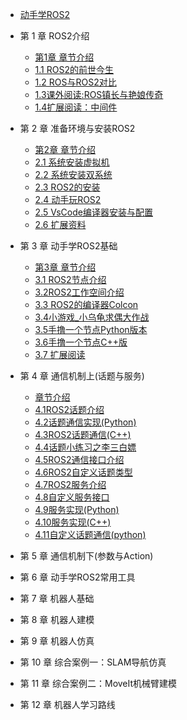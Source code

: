 - [动手学ROS2](README.md)


- 第 1 章 ROS2介绍
  - [第1章 章节介绍](chapt1/章节介绍.md)
  - [1.1 ROS2的前世今生](chapt1/1.1ROS2的前世今生.md) 
  - [1.2 ROS与ROS2对比](chapt1/1.2ROS与ROS2对比.md) 
  - [1.3课外阅读:ROS镇长与艳娘传奇](chapt1/1.3课外阅读_ROS镇长与艳娘传奇.md)  
  - [1.4扩展阅读：中间件](chapt1/1.4扩展阅读_中间件.md) 

- 第 2 章 准备环境与安装ROS2 
  - [第2章 章节介绍](chapt2/章节介绍.md) 
  - [2.1 系统安装虚拟机](chapt2/2.1系统安装_虚拟机版本.md)  
  - [2.2 系统安装双系统](chapt2/2.2系统安装_双系统.md) 
  - [2.3 ROS2的安装](chapt2/2.3ROS2的安装.md) 
  - [2.4 动手玩ROS2](chapt2/2.4动手玩ROS2.md)  
  - [2.5 VsCode编译器安装与配置](chapt2/2.5VsCode编译器安装与配置.md) 
  - [2.6 扩展资料](chapt2/2.6扩展资料.md) 

- 第 3 章 动手学ROS2基础
  - [第3章 章节介绍](chapt3/章节介绍.md) 
  - [3.1 ROS2节点介绍](chapt3/3.1ROS2节点介绍.md)
  - [3.2ROS2工作空间介绍](chapt3/3.2ROS2工作空间介绍.md)
  - [3.3 ROS2的编译器Colcon](chapt3/3.3ROS2的编译器Colcon.md)
  - [3.4小游戏_小乌龟求偶大作战](chapt3/3.4小游戏_小乌龟求偶大作战.md) 
  - [3.5手撸一个节点Python版本](chapt3/3.5手撸一个节点Python版本.md) 
  - [3.6手撸一个节点C++版](chapt3/3.6手撸一个节点C++版.md) 
  - [3.7 扩展阅读](chapt3/3.7扩展阅读.md) 
  
- 第 4 章 通信机制上(话题与服务)
  - [章节介绍](chapt4/章节介绍.md) 
  - [4.1ROS2话题介绍](chapt4/4.1ROS2话题介绍.md) 
  - [4.2话题通信实现(Python)](chapt4/4.2话题通信实现(Python).md) 
  - [4.3ROS2话题通信(C++)](chapt4/4.3ROS2话题通信(C++).md) 
  - [4.4话题小练习之李三白嫖](chapt4/4.4话题小练习-李三白嫖.md) 
  - [4.5ROS2通信接口介绍](chapt4/4.5ROS2通信接口介绍.md) 
  - [4.6ROS2自定义话题类型](chapt4/4.6ROS2自定义话题类型.md) 
  - [4.7ROS2服务介绍](chapt4/4.7ROS2服务介绍.md) 
  - [4.8自定义服务接口](chapt4/4.8自定义服务接口.md) 
  - [4.9服务实现(Python)](chapt4/4.9服务实现(Python).md) 
  - [4.10服务实现(C++)](chapt4/4.10服务实现(C++).md) 
  - [4.11自定义话题通信(python)](chapt4/4.11自定义话题通信(python).md) 
  
- 第 5 章 通信机制下(参数与Action)

- 第 6 章 动手学ROS2常用工具

- 第 7 章 机器人基础

- 第 8 章 机器人建模

- 第 9 章 机器人仿真

- 第 10 章 综合案例一：SLAM导航仿真

- 第 11 章 综合案例二：MoveIt机械臂建模

- 第 12 章 机器人学习路线

